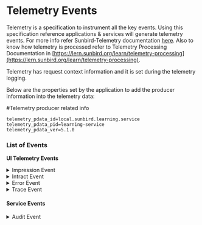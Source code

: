 # Telemetry Events

Telemetry is a specification to instrument all the key events. Using this specification reference applications & services will generate telemetry events. For more info refer Sunbird-Telemetry documentation [here](https://telemetry.sunbird.org/). Also to know how telemetry is processed refer to Telemetry Processing Documentation in [https://lern.sunbird.org/learn/telemetry-processing](https://lern.sunbird.org/learn/telemetry-processing).

Telemetry has request context information and it is set during the telemetry logging.

Below are the properties set by the application to add the producer information into the telemetry data:

\#Telemetry producer related info

```
telemetry_pdata_id=local.sunbird.learning.service
telemetry_pdata_pid=learning-service
telemetry_pdata_ver=5.1.0
```

### List of Events <a href="#list-of-events" id="list-of-events"></a>

**UI Telemetry Events**

<details>

<summary>Impression Event</summary>

```
{
  "eid": "IMPRESSION",
  "ets": 1615443539430,
  "ver": "3.0",
  "mid": "IMPRESSION:da1c716378dbd91db8355ea1f7853f72",
  "actor": {
    "id": "fca2925f-1eee-4654-9177-fece3fd6afc9",
    "type": "User"
  },
  "context": {
    "channel": "01269878797503692810",
    "pdata": {
      "id": "dev.sunbird.portal",
      "ver": "3.8.0",
      "pid": "sunbird-portal"
    },
    "env": "discussion",
    "sid": "NroMG4d_vaHatKFIwLK7Ehfz6wwMCDD8",
    "did": "1726023c0f4e4f17b2c956c412fd5859",
    "cdata": [
      {
        "id": "ce84f532-cfcf-4f68-829a-24a1eea5aaa0",
        "type": "Group"
      },
      {
        "id": "NroMG4d_vaHatKFIwLK7Ehfz6wwMCDD8",
        "type": "UserSession"
      },
      {
        "id": "Desktop",
        "type": "Device"
      },
      {
        "id": "default",
        "type": "Theme"
      }
    ],
    "rollup": {
      "l1": "01269878797503692810"
    },
    "uid": "fca2925f-1eee-4654-9177-fece3fd6afc9"
  },
  "object": {},
  "tags": [
    "01269878797503692810"
  ],
  "edata": {
    "type": "view",
    "pageid": "discussion-home",
    "uri": "/discussion-forum?categories=%7B%22result%22:%5B57%5D%7D&userName=cctn1350",
    "duration": 0.34
  }
}
```

</details>

<details>

<summary>Intract Event</summary>

```
{
  "eid": "INTERACT",
  "ets": 1615533000656,
  "ver": "3.0",
  "mid": "INTERACT:241870d0300b523c89cb4cafe4050330",
  "actor": {
    "id": "fca2925f-1eee-4654-9177-fece3fd6afc9",
    "type": "User"
  },
  "context": {
    "channel": "01269878797503692810",
    "pdata": {
      "id": "dev.sunbird.portal",
      "ver": "3.8.0",
      "pid": "sunbird-portal"
    },
    "env": "discussion",
    "sid": "NroMG4d_vaHatKFIwLK7Ehfz6wwMCDD8",
    "did": "1726023c0f4e4f17b2c956c412fd5859",
    "cdata": [
      {
        "id": "ce84f532-cfcf-4f68-829a-24a1eea5aaa0",
        "type": "Group"
      },
      {
        "id": "NroMG4d_vaHatKFIwLK7Ehfz6wwMCDD8",
        "type": "UserSession"
      },
      {
        "id": "Desktop",
        "type": "Device"
      },
      {
        "id": "default",
        "type": "Theme"
      }
    ],
    "rollup": {
      "l1": "01269878797503692810"
    },
    "uid": "fca2925f-1eee-4654-9177-fece3fd6afc9"
  },
  "object": {},
  "tags": [
    "01269878797503692810"
  ],
  "edata": {
    "id": "d.route",
    "type": "CLICK",
    "pageid": "discussion-home"
  }
}
```

</details>

<details>

<summary>Error Event</summary>

```
{
  "eid": "ERROR",
  "ets": 1616052502447,
  "ver": "3.0",
  "mid": "ERROR:e0e65a6f43ea674e508cfcdb00f85d79",
  "actor": {
    "id": "anonymous",
    "type": "user"
  },
  "context": {
    "channel": "in.ekstep",
    "pdata": {
      "id": "discussion-middleware",
      "ver": "1.0.0"
    },
    "env": "discussion-middleware",
    "sid": "",
    "did": "",
    "cdata": [],
    "rollup": {}
  },
  "object": {},
  "tags": [],
  "edata": {
    "err": 400,
    "errtype": "DMW_FGCRT09",
    "requestid": "5f36c090-2eee-11eb-80ed-6bb70096c082",
    "errmsg": "Generalization of api failed"
  }
}
```

</details>

<details>

<summary>Trace Event</summary>

```
{
  "eid": "LOG",
  "ets": 1633931801927,
  "ver": "3.0",
  "mid": "LOG:ef8d3d0f662dbc5516b54abb98acd3ff",
  "actor": {
    "id": "anonymous",
    "type": "user"
  },
  "context": {
    "channel": "in.ekstep",
    "pdata": {
      "id": "discussion-middleware",
      "pid": "dev.sunbird.portal",
      "ver": "1.0.0"
    },
    "env": "discussion-middleware",
    "sid": "0ebkLX6MhVjhTsjJtoFaFhl5nZiPOnp2",
    "did": "1726023c0f4e4f17b2c956c412fd5859",
    "cdata": [],
    "rollup": {}
  },
  "object": {},
  "tags": [],
  "edata": {
    "type": "api_call",
    "level": "TRACE",
    "message": "{\"title\":\"API Log\",\"url\":\"/discussion/tags\"}",
    "params": "[{\"title\":\"discussion-middleware\"},{\"category\":\"ENTRY LOG\"},{\"url\":\"/discussion/tags\"},{\"duration\":null},{\"status\":\"200\"},{\"protocol\":\"https\"},{\"method\":\"GET\"},{},{},{\"size\":15}]"
  }
}
```

</details>

#### Service Events

<details>

<summary>Audit Event</summary>

```
{
  "eid": "AUDIT",
  "ets": "2022-01-04 03:23:26:681+0000",
  "ver": "1.0",
  "mid": "c86d6e107c3ac5d876e03619f2251552",
  "actor": {
    "id": "public",
    "type": "User"
  },
  "context": {
    "channel": "01269878797503692810",
    "pdata": {
      "id": "discussion-middleware",
      "pid": "staging.sunbird.portal",
      "ver": "4.6.0"
    },
    "env": "discussion-forum",
    "cdata": [],
    "rollup": {
      "l1": "01269878797503692810"
    }
  },
  "object": {},
  "edata": {
    "type": "downvote",
    "props": [
      "delta",
      "_uid"
    ]
  }
}
```

</details>
